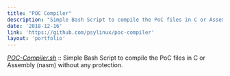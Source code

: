 ```yaml
---
title: "POC Compiler"
description: "Simple Bash Script to compile the PoC files in C or Assembly (nasm) without any protection."
date: '2018-12-16'
link: 'https://github.com/psylinux/poc-compiler'
layout: 'portfolio'
---
```


[_POC-Compiler.sh_](https://github.com/psylinux/poc-compiler) :: Simple Bash Script to compile the PoC files in C or Assembly (nasm) without any protection.
